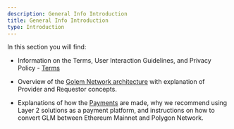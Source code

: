 ```yaml
---
description: General Info Introduction
title: General Info Introduction
type: Introduction
---
```


In this section you will find:

- Information on the Terms,  User Interaction Guidelines, and Privacy Policy - [Terms](/docs/golem/terms)

- Overview of the [Golem Network architecture](/docs/golem/overview) with explanation of Provider and Requestor concepts.

- Explanations of how the [Payments](/docs/golem/payments) are made, why we recommend using Layer 2 solutions as a payment platform, and instructions on how to convert GLM between Ethereum Mainnet and Polygon Network.






